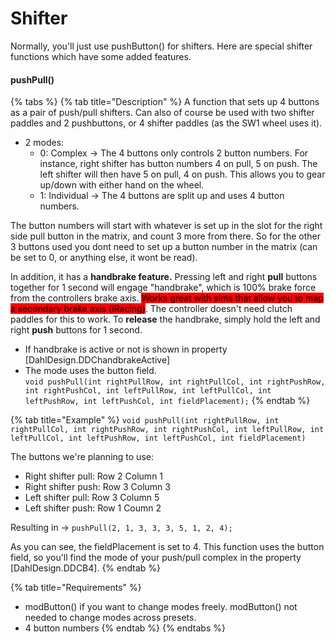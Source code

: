 # Shifter

Normally, you'll just use pushButton() for shifters. Here are special shifter functions which have some added features.

#### pushPull()

{% tabs %}
{% tab title="Description" %}
A function that sets up 4 buttons as a pair of push/pull shifters. Can also of course be used with two shifter paddles and 2 pushbuttons, or 4 shifter paddles (as the SW1 wheel uses it).&#x20;

* 2 modes:
  * 0: Complex -> The 4 buttons only controls 2 button numbers. For instance, right shifter has button numbers 4 on pull, 5 on push. The left shifter will then have 5 on pull, 4 on push. This allows you to gear up/down with either hand on the wheel.
  * 1: Individual -> The 4 buttons are split up and uses 4 button numbers.&#x20;

The button numbers will start with whatever is set up in the slot for the right side pull button in the matrix, and count 3 more from there. So for the other 3 buttons used you dont need to set up a button number in the matrix (can be set to 0, or anything else, it wont be read).&#x20;

In addition, it has a **handbrake feature.** Pressing left and right **pull** buttons together for 1 second will engage "handbrake", which is 100% brake force from the controllers brake axis. <mark style="background-color:red;">Works great with sims that allow you to map a secondary brake axis (iRacing)</mark>. The controller doesn't need clutch paddles for this to work. To **release** the handbrake, simply hold the left and right **push** buttons for 1 second.&#x20;

* If handbrake is active or not is shown in property \[DahlDesign.DDChandbrakeActive]
* The mode uses the button field. \
  `void pushPull(int rightPullRow, int rightPullCol, int rightPushRow, int rightPushCol, int leftPullRow, int leftPullCol, int leftPushRow, int leftPushCol, int fieldPlacement);`
{% endtab %}

{% tab title="Example" %}
`void pushPull(int rightPullRow, int rightPullCol, int rightPushRow, int rightPushCol, int leftPullRow, int leftPullCol, int leftPushRow, int leftPushCol, int fieldPlacement)`

The buttons we're planning to use:

* Right shifter pull: Row 2 Column 1
* Right shifter push: Row 3 Column 3
* Left shifter pull: Row 3 Column 5
* Left shifter push: Row 1 Coumn 2

Resulting in -> `pushPull(2, 1, 3, 3, 3, 5, 1, 2, 4);`

As you can see, the fieldPlacement is set to 4. This function uses the button field, so you'll find the mode of your push/pull complex in the property \[DahlDesign.DDCB4].&#x20;
{% endtab %}

{% tab title="Requirements" %}
* modButton() if you want to change modes freely. modButton() not needed to change modes across presets.
* 4 button numbers
{% endtab %}
{% endtabs %}
